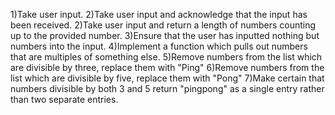 1)Take user input.
2)Take user input and acknowledge that the input has been received.
2)Take user input and return a length of numbers counting up to the provided number.
3)Ensure that the user has inputted nothing but numbers into the input.
4)Implement a function which pulls out numbers that are multiples of something else.
5)Remove numbers from the list which are divisible by three, replace them with "Ping"
6)Remove numbers from the list which are divisible by five, replace them with "Pong"
7)Make certain that numbers divisible by both 3 and 5 return "pingpong" as a single entry rather than two separate entries.
